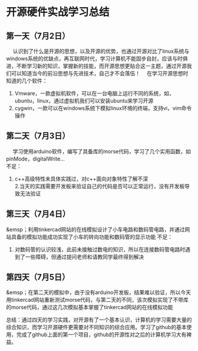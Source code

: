 # 开源硬件实战学习总结

## 第一天（7月2日）
&emsp; 认识到了什么是开源的思想，以及开源的优势，也通过开源对比了linux系统与windows系统的优缺点，再互联网时代，学习计算机不能固步自封，应该与时俱进，不断学习新的知识，掌握新的技能，而开源思想更贴合这一主题，通过开源我们可以知道当今的前沿思想与先进技术，自己才不会落伍！
&emsp;在学习开源思想时知道的几个软件：
1. Vmware，一款虚拟机软件，可以在一台电脑上运行不同的系统，如，ubuntu，linux，通过虚拟机我们可以安装ubuntu来学习开源
2. cygwin，一款可以在windows系统下模拟linux环境的终端，支持vi，vim命令操作

## 第二天（7月3日）
&emsp; 学习使用arduino软件，编写了具备库的morse代码，学习了几个实用函数，如pinMode，digitalWrite...  
不足：
1. c++高级特性未具体实践过，对c++面向对象特性了解不深  
2.当天的实践需要开发板来验证自己的代码是否可以正常运行，没有开发板导致无法验证

## 第三天（7月4日）
&emsp；利用tinkercad网站的在线模拟设计了小车电路和数码管电路，并通过网站具备的模拟功能成功实现了小车的转向功能和数码管的显示功能
不足：
1. 对数码管的认识较浅，此前未接触过数电的知识，所以在连接数码管电路时遇到了一些障碍，但通过提问老师和请教同学最终得到解决

## 第四天（7月5日）
&emsp；在第二天的模拟中，由于没有arduino开发板，结果难以验证，所以今天用tinkercad网站重新测试morse代码，与第二天的不同，该次模拟实现了不带库的morse代码，通过这几次模拟基本掌握了tinkercad网站的在线模拟功能

总结：通过四天的学习实践，对开源有了一个基本认识，计算机的学习需要大量的综合知识，而学习开源硬件更需要对不同知识的综合应用。学习了github的基本使用，完成了github上面的第一个项目，github的开源性对之后的计算机学习大有裨益。
